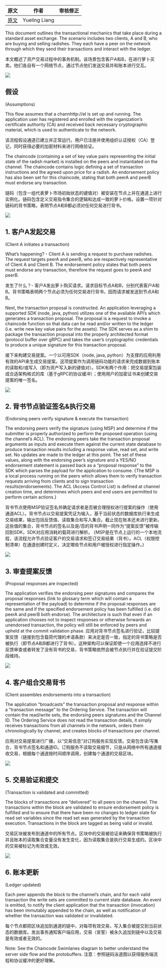 
| 原文 | 作者 | 审核修正 |
| --- | --- | --- |
| [原文](http://hyperledger-fabric.readthedocs.io/en/latest/txflow.html) | Yueling Liang |  |


This document outlines the transactional mechanics that take place during a standard asset exchange. The scenario includes two clients, A and B, who are buying and selling radishes. They each have a peer on the network through which they send their transactions and interact with the ledger.

本文概述了资产交易过程中的事务机制。该场景包含客户A和B，在进行萝卜买卖。他们各自有一个网络节点，通过节点他们发送交易并和账本进行交互。

![](img/step0.png)

## 假设

(Assumptions)

This flow assumes that a channhttp://el is set up and running. The application user has registered and enrolled with the organization’s certificate authority (CA) and received back necessary cryptographic material, which is used to authenticate to the network.

该流程假设通道已建立并正常运行。用户已注册并使用组织认证授权（CA）登记，同时获得必要的加密材料来进行网络验证。

The chaincode (containing a set of key value pairs representing the initial state of the radish market) is installed on the peers and instantiated on the channel. The chaincode contains logic defining a set of transaction instructions and the agreed upon price for a radish. An endorsement policy has also been set for this chaincode, stating that both peerA and peerB must endorse any transaction.

链码（包含一组代表萝卜市场初始状态的键值对）被安装在节点上并在通道上进行实例化。链码包含定义交易指令集合的逻辑和达成一致的萝卜价格。设置一项针对链码的背书策略，表明节点A和B都必须对任何交易进行背书。

![](img/step1.png)
 
## 1. 客户A发起交易

(Client A initiates a transaction)

What’s happening? - Client A is sending a request to purchase radishes. The request targets peerA and peerB, who are respectively representative of Client A and Client B. The endorsement policy states that both peers must endorse any transaction, therefore the request goes to peerA and peerB.

发生了什么？- 客户A发出萝卜购买请求。请求目标节点A和B，分别代表客户A和B。背书策略表明两个节点必须为任何交易进行背书，因而请求被发送到节点A和B。

Next, the transaction proposal is constructed. An application leveraging a supported SDK (node, java, python) utilizes one of the available API’s which generates a transaction proposal. The proposal is a request to invoke a chaincode function so that data can be read and/or written to the ledger (i.e. write new key value pairs for the assets). The SDK serves as a shim to package the transaction proposal into the properly architected format (protocol buffer over gRPC) and takes the user’s cryptographic credentials to produce a unique signature for this transaction proposal.

接下来构建交易提案。一个以可用SDK（node, java, python）为支撑的应用利用有效的API来生成交易提案。这项提案作为调用链码功能的请求来完成数据到账本的读取和/或写入（即为资产写入新的键值对）。SDK有两个作用：把交易提案包装成合适架构格式的库（基于gRPC的协议缓冲）；使用用户的加密证书来创建交易提案的唯一签名。

![](img/step2.png)

## 2. 背书节点验证签名&执行交易

(Endorsing peers verify signature & execute the transaction)

The endorsing peers verify the signature (using MSP) and determine if the submitter is properly authorized to perform the proposed operation (using the channel’s ACL). The endorsing peers take the transaction proposal arguments as inputs and execute them against the current state database to produce transaction results including a response value, read set, and write set. No updates are made to the ledger at this point. The set of these values, along with the endorsing peer’s signature and a YES/NO endorsement statement is passed back as a “proposal response” to the SDK which parses the payload for the application to consume.
{The MSP is a local process running on the peers which allows them to verify transaction 
requests arriving from clients and to sign transaction results(endorsements). The ACL (Access Control List) is defined at channel creation time, and determines which peers and end users are permitted to perform certain actions.}

背书节点使用MSP验证签名并确定请求者是否被合理授权进行提案的操作（使用通道ACL）。背书节点以交易提案凭证为输入，基于当前状态的数据库执行来生成交易结果，输出包括反馈值、读取集合和写入集合。截止现在账本还未进行更新。这些值的集合，背书节点的签名以及是/否的背书声明一同作为“提案反馈”被传输回到SDK，SDK对应用消耗的载荷进行解析。
{MSP是在节点上运行的一个本地流程，该流程允许节点验证客户的交易请求和签订交易结果（背书）。ACL（权限控制清单）在通道创建时定义，决定哪些节点和用户被授权进行指定操作。}

![](img/step3.png)

## 3. 审查提案反馈

(Proposal responses are inspected)

The application verifies the endorsing peer signatures and compares the proposal responses (link to glossary term which will contain a representation of the payload) to determine if the proposal responses are the same and if the specified endorsement policy has been fulfilled (i.e. did peerA and peerB both endorse). The architecture is such that even if an application chooses not to inspect responses or otherwise forwards an unendorsed transaction, the policy will still be enforced by peers and upheld at the commit validation phase.
应用对背书节点签名进行验证，比较提案反馈（链接到包含载荷代理的术语条款）来决定是否一致，指定的背书策略是否被执行（即节点A和B都进行了背书）。这种架构可以保证即使一个应用选择不进行反馈审查或者转发了没有背书的交易，背书策略依然会被节点执行并在验证提交阶段维持。

![](images/step4.png)

## 4. 客户组合交易背书

(Client assembles endorsements into a transaction)

The application “broadcasts” the transaction proposal and response within a “transaction message” to the Ordering Service. The transaction will contain the read/write sets, the endorsing peers signatures and the Channel ID. The Ordering Service does not read the transaction details, it simply receives transactions from all channels in the network, orders them chronologically by channel, and creates blocks of transactions per channel.

应用对交易提案进行广播，以“交易信息”对订购服务实现反馈。交易包含读/写集合，背书节点签名和通道ID。订购服务不读取交易细节，只是从网络中所有通道接收交易，根据每个通道按时间顺序调用，创建每个通道的交易区块。

![](img/step5.png)

## 5. 交易验证和提交

(Transaction is validated and committed)

The blocks of transactions are “delivered” to all peers on the channel. The transactions within the block are validated to ensure endorsement policy is fulfilled and to ensure that there have been no changes to ledger state for read set variables since the read set was generated by the transaction execution. Transactions in the block are tagged as being valid or invalid.

交易区块被发布到通道中的所有节点。区块中的交易被验证来确保背书策略被执行并且账本的读取集合变量没有发生变化，因为读取集合是执行交易生成的。区块中的交易被标记为有效或无效。

![](img/step6.png)

## 6. 账本更新

(Ledger updated)

Each peer appends the block to the channel’s chain, and for each valid transaction the write sets are committed to current state database. An event is emitted, to notify the client application that the transaction (invocation) has been immutably appended to the chain, as well as notification of whether the transaction was validated or invalidated.

每个节点都把区块追加到通道的链中，对每项有效交易，写入集合被提交到当前状态的数据库。发出事务通知客户端应用，交易（宣誓）被永久追加到链中以及交易是有效或者无效的。

Note: See the Chaincode Swimlanes diagram to better understand the server side flow and the protobuffers.
注意：参照链码泳道图以获得服务端流程和协议缓冲的更好理解。

